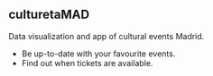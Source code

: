 ## culturetaMAD

Data visualization and app of cultural events Madrid.
- Be up-to-date with your favourite events.
- Find out when tickets are available.
